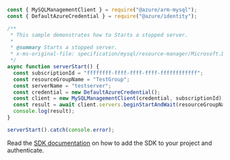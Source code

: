 ```javascript
const { MySQLManagementClient } = require("@azure/arm-mysql");
const { DefaultAzureCredential } = require("@azure/identity");

/**
 * This sample demonstrates how to Starts a stopped server.
 *
 * @summary Starts a stopped server.
 * x-ms-original-file: specification/mysql/resource-manager/Microsoft.DBforMySQL/stable/2020-01-01/examples/ServerStart.json
 */
async function serverStart() {
  const subscriptionId = "ffffffff-ffff-ffff-ffff-ffffffffffff";
  const resourceGroupName = "TestGroup";
  const serverName = "testserver";
  const credential = new DefaultAzureCredential();
  const client = new MySQLManagementClient(credential, subscriptionId);
  const result = await client.servers.beginStartAndWait(resourceGroupName, serverName);
  console.log(result);
}

serverStart().catch(console.error);
```

Read the [SDK documentation](https://github.com/Azure/azure-sdk-for-js/blob/%40azure%2Farm-mysql_5.0.1/sdk/mysql/arm-mysql/README.md) on how to add the SDK to your project and authenticate.
